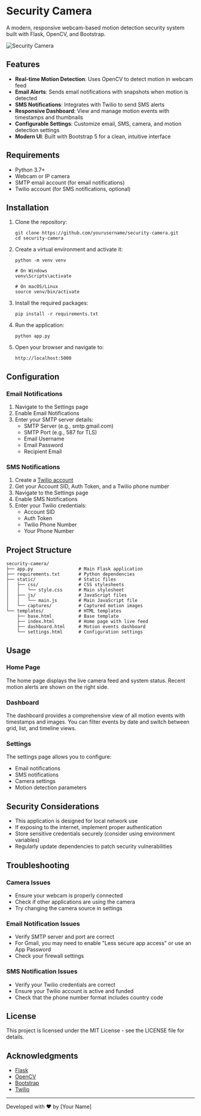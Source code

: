 # Security Camera

A modern, responsive webcam-based motion detection security system built with Flask, OpenCV, and Bootstrap.

![Security Camera](https://via.placeholder.com/1200x600/0d6efd/ffffff?text=Security+Camera)

## Features

- **Real-time Motion Detection**: Uses OpenCV to detect motion in webcam feed
- **Email Alerts**: Sends email notifications with snapshots when motion is detected
- **SMS Notifications**: Integrates with Twilio to send SMS alerts
- **Responsive Dashboard**: View and manage motion events with timestamps and thumbnails
- **Configurable Settings**: Customize email, SMS, camera, and motion detection settings
- **Modern UI**: Built with Bootstrap 5 for a clean, intuitive interface

## Requirements

- Python 3.7+
- Webcam or IP camera
- SMTP email account (for email notifications)
- Twilio account (for SMS notifications, optional)

## Installation

1. Clone the repository:
   ```
   git clone https://github.com/yourusername/security-camera.git
   cd security-camera
   ```

2. Create a virtual environment and activate it:
   ```
   python -m venv venv
   
   # On Windows
   venv\Scripts\activate
   
   # On macOS/Linux
   source venv/bin/activate
   ```

3. Install the required packages:
   ```
   pip install -r requirements.txt
   ```

4. Run the application:
   ```
   python app.py
   ```

5. Open your browser and navigate to:
   ```
   http://localhost:5000
   ```

## Configuration

### Email Notifications

1. Navigate to the Settings page
2. Enable Email Notifications
3. Enter your SMTP server details:
   - SMTP Server (e.g., smtp.gmail.com)
   - SMTP Port (e.g., 587 for TLS)
   - Email Username
   - Email Password
   - Recipient Email

### SMS Notifications

1. Create a [Twilio account](https://www.twilio.com/)
2. Get your Account SID, Auth Token, and a Twilio phone number
3. Navigate to the Settings page
4. Enable SMS Notifications
5. Enter your Twilio credentials:
   - Account SID
   - Auth Token
   - Twilio Phone Number
   - Your Phone Number

## Project Structure

```
security-camera/
├── app.py                 # Main Flask application
├── requirements.txt       # Python dependencies
├── static/                # Static files
│   ├── css/               # CSS stylesheets
│   │   └── style.css      # Main stylesheet
│   ├── js/                # JavaScript files
│   │   └── main.js        # Main JavaScript file
│   └── captures/          # Captured motion images
└── templates/             # HTML templates
    ├── base.html          # Base template
    ├── index.html         # Home page with live feed
    ├── dashboard.html     # Motion events dashboard
    └── settings.html      # Configuration settings
```

## Usage

### Home Page

The home page displays the live camera feed and system status. Recent motion alerts are shown on the right side.

### Dashboard

The dashboard provides a comprehensive view of all motion events with timestamps and images. You can filter events by date and switch between grid, list, and timeline views.

### Settings

The settings page allows you to configure:

- Email notifications
- SMS notifications
- Camera settings
- Motion detection parameters

## Security Considerations

- This application is designed for local network use
- If exposing to the internet, implement proper authentication
- Store sensitive credentials securely (consider using environment variables)
- Regularly update dependencies to patch security vulnerabilities

## Troubleshooting

### Camera Issues

- Ensure your webcam is properly connected
- Check if other applications are using the camera
- Try changing the camera source in settings

### Email Notification Issues

- Verify SMTP server and port are correct
- For Gmail, you may need to enable "Less secure app access" or use an App Password
- Check your firewall settings

### SMS Notification Issues

- Verify your Twilio credentials are correct
- Ensure your Twilio account is active and funded
- Check that the phone number format includes country code

## License

This project is licensed under the MIT License - see the LICENSE file for details.

## Acknowledgments

- [Flask](https://flask.palletsprojects.com/)
- [OpenCV](https://opencv.org/)
- [Bootstrap](https://getbootstrap.com/)
- [Twilio](https://www.twilio.com/)

---

Developed with ❤️ by [Your Name]
